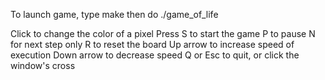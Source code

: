 To launch game, type make then do ./game_of_life <width> <length>

Click to change the color of a pixel
Press S to start the game
P to pause
N for next step only
R to reset the board
Up arrow to increase speed of execution
Down arrow to decrease speed
Q or Esc to quit, or click the window's cross